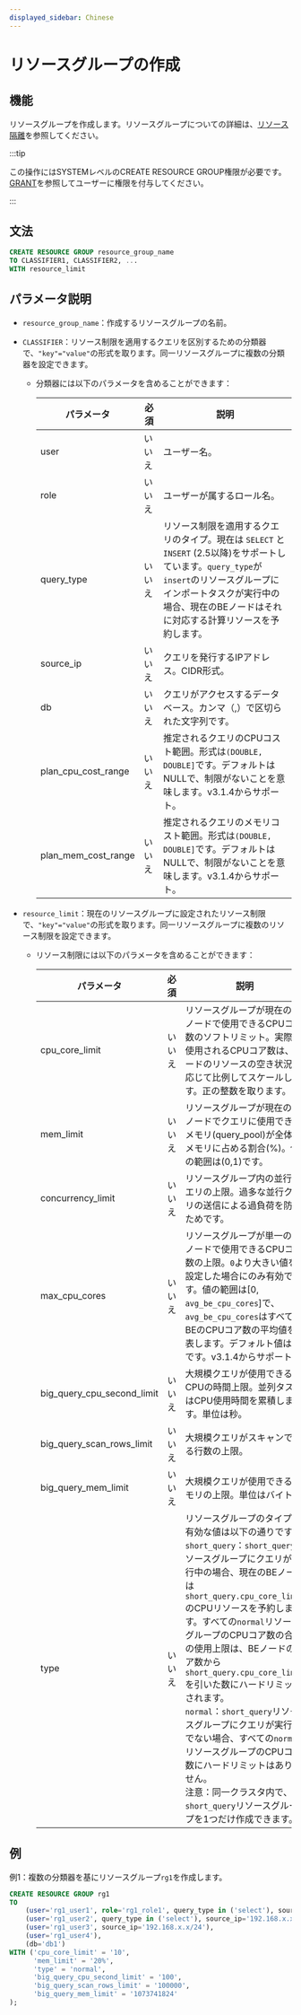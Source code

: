 ```yaml
---
displayed_sidebar: Chinese
---
```


# リソースグループの作成

## 機能

リソースグループを作成します。リソースグループについての詳細は、[リソース隔離](../../../administration/resource_group.md)を参照してください。

:::tip

この操作にはSYSTEMレベルのCREATE RESOURCE GROUP権限が必要です。[GRANT](../account-management/GRANT.md)を参照してユーザーに権限を付与してください。

:::

## 文法

```SQL
CREATE RESOURCE GROUP resource_group_name
TO CLASSIFIER1, CLASSIFIER2, ...
WITH resource_limit
```

## パラメータ説明

- `resource_group_name`：作成するリソースグループの名前。

- `CLASSIFIER`：リソース制限を適用するクエリを区別するための分類器で、`"key"="value"`の形式を取ります。同一リソースグループに複数の分類器を設定できます。

  - 分類器には以下のパラメータを含めることができます：

    | **パラメータ**   | **必須** | **説明**                                            |
    | ---------- | -------- | --------------------------------------------------- |
    | user       | いいえ       | ユーザー名。                                            |
    | role       | いいえ       | ユーザーが属するロール名。                                    |
    | query_type | いいえ       | リソース制限を適用するクエリのタイプ。現在は `SELECT` と `INSERT` (2.5以降)をサポートしています。`query_type`が`insert`のリソースグループにインポートタスクが実行中の場合、現在のBEノードはそれに対応する計算リソースを予約します。 |
    | source_ip  | いいえ       | クエリを発行するIPアドレス。CIDR形式。                   |
    | db         | いいえ       | クエリがアクセスするデータベース。カンマ（,）で区切られた文字列です。   |
    | plan_cpu_cost_range | いいえ     | 推定されるクエリのCPUコスト範囲。形式は`(DOUBLE, DOUBLE]`です。デフォルトはNULLで、制限がないことを意味します。v3.1.4からサポート。                   |
    | plan_mem_cost_range | いいえ     | 推定されるクエリのメモリコスト範囲。形式は`(DOUBLE, DOUBLE]`です。デフォルトはNULLで、制限がないことを意味します。v3.1.4からサポート。                |

- `resource_limit`：現在のリソースグループに設定されたリソース制限で、`"key"="value"`の形式を取ります。同一リソースグループに複数のリソース制限を設定できます。

  - リソース制限には以下のパラメータを含めることができます：

    | **パラメータ**                   | **必須** | **説明**                                                     |
    | -------------------------- | -------- | ------------------------------------------------------------ |
    | cpu_core_limit             | いいえ       | リソースグループが現在のBEノードで使用できるCPUコア数のソフトリミット。実際に使用されるCPUコア数は、ノードのリソースの空き状況に応じて比例してスケールします。正の整数を取ります。 |
    | mem_limit                  | いいえ       | リソースグループが現在のBEノードでクエリに使用できるメモリ(query_pool)が全体のメモリに占める割合(%)。値の範囲は(0,1)です。 |
    | concurrency_limit          | いいえ       | リソースグループ内の並行クエリの上限。過多な並行クエリの送信による過負荷を防ぐためです。 |
    | max_cpu_cores              | いいえ       | リソースグループが単一のBEノードで使用できるCPUコア数の上限。`0`より大きい値を設定した場合にのみ有効です。値の範囲は[0, `avg_be_cpu_cores`]で、`avg_be_cpu_cores`はすべてのBEのCPUコア数の平均値を表します。デフォルト値は0です。v3.1.4からサポート。 |
    | big_query_cpu_second_limit | いいえ       | 大規模クエリが使用できるCPUの時間上限。並列タスクはCPU使用時間を累積します。単位は秒。 |
    | big_query_scan_rows_limit  | いいえ       | 大規模クエリがスキャンできる行数の上限。                               |
    | big_query_mem_limit        | いいえ       | 大規模クエリが使用できるメモリの上限。単位はバイト。                  |
    | type                       | いいえ       | リソースグループのタイプ。有効な値は以下の通りです：<br />`short_query`：`short_query`リソースグループにクエリが実行中の場合、現在のBEノードは`short_query.cpu_core_limit`のCPUリソースを予約します。すべての`normal`リソースグループのCPUコア数の合計の使用上限は、BEノードのコア数から`short_query.cpu_core_limit`を引いた数にハードリミットされます。<br />`normal`：`short_query`リソースグループにクエリが実行中でない場合、すべての`normal`リソースグループのCPUコア数にハードリミットはありません。<br />注意：同一クラスタ内で、`short_query`リソースグループを1つだけ作成できます。|

## 例

例1：複数の分類器を基にリソースグループ`rg1`を作成します。

```SQL
CREATE RESOURCE GROUP rg1
TO 
    (user='rg1_user1', role='rg1_role1', query_type in ('select'), source_ip='192.168.x.x/24'),
    (user='rg1_user2', query_type in ('select'), source_ip='192.168.x.x/24'),
    (user='rg1_user3', source_ip='192.168.x.x/24'),
    (user='rg1_user4'),
    (db='db1')
WITH ('cpu_core_limit' = '10',
      'mem_limit' = '20%',
      'type' = 'normal',
      'big_query_cpu_second_limit' = '100',
      'big_query_scan_rows_limit' = '100000',
      'big_query_mem_limit' = '1073741824'
);
```
